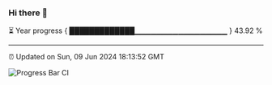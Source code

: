 ### Hi there 👋

⏳ Year progress { █████████████▁▁▁▁▁▁▁▁▁▁▁▁▁▁▁▁▁ } 43.92 %

---

⏰ Updated on Sun, 09 Jun 2024 18:13:52 GMT

![Progress Bar CI](https://github.com/liununu/liununu/workflows/Progress%20Bar%20CI/badge.svg)
